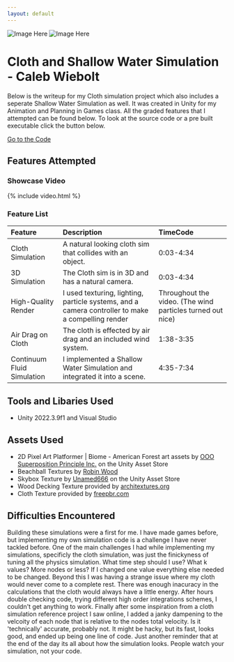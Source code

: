 ```yaml
---
layout: default
---
```


![Image Here](/assets/img/ClothSimPic.png)
![Image Here](/assets/img/ShallowWaterSimPic.png)

# Cloth and Shallow Water Simulation - Caleb Wiebolt

Below is the writeup for my Cloth simulation project which also includes a seperate Shallow Water Simulation as well. It was created in Unity for my Animation and Planning in Games class. All the graded features that I attempted can be found below. To look at the source code or a pre built executable click the button below. 

<a href="{{ site.github.repository_url }}" class="btn btn-dark">Go to the Code</a>



## Features Attempted
### Showcase Video


{% include video.html %}


### Feature List

| Feature                           | Description       | TimeCode |
|:-------------                     |:------------------|:------|
| Cloth Simulation          | A natural looking cloth sim that collides with an object. | 0:03-4:34  |
| 3D Simulation        | The Cloth sim is in 3D and has a natural camera. | 0:03-4:34   |
| High-Quality Render  | I used texturing, lighting, particle systems, and a camera controller to make a compelling render | Throughout the video. (The wind particles turned out nice) |
| Air Drag on Cloth | The cloth is effected by air drag and an included wind system. | 1:38-3:35  |
| Continuum Fluid Simulation   | I implemented a Shallow Water Simulation and integrated it into a scene. | 4:35-7:34   |



## Tools and Libaries Used
*   Unity 2022.3.9f1 and Visual Studio


## Assets Used
*   2D Pixel Art Platformer \| Biome - American Forest art assets by <a href="https://assetstore.unity.com/packages/2d/environments/2d-pixel-art-platformer-biome-american-forest-255694"> OOO Superposition Principle Inc.</a> on the Unity Asset Store
* Beachball Textures by <a href="https://www.robinwood.com/Catalog/FreeStuff/Textures/TexturePages/BallMaps.html">Robin Wood</a>
* Skybox Texture by <a href="https://assetstore.unity.com/packages/2d/textures-materials/sky/skybox-series-free-103633"> Unamed666</a> on the Unity Asset Store 
* Wood Decking Texture provided by <a href="https://architextures.org/textures/487"> architextures.org</a>
* Cloth Texture provided by <a href="https://freepbr.com/materials/diagonal-stripe-weave-pbr/"> freepbr.com</a>


## Difficulties Encountered
Building these simulations were a first for me. I have made games before, but implementing my own simulation code is a challenge I have never tackled before. One of the main challenges I had while implementing my simulations, specificly the cloth simulation, was just the finickyness of tuning all the physics simulation. What time step should I use? What k values? More nodes or less? If I changed one value everything else needed to be changed. Beyond this I was having a strange issue where my cloth would never come to a complete rest. There was enough inacuracy in the calculations that the cloth would always have a little energy. After hours double checking code, trying different high order integrations schemes, I couldn't get anything to work. Finally after some inspiration from a cloth simulation reference project I saw online, I added a janky dampening to the velcoity of each node that is relative to the nodes total velocity. Is it 'technically' accurate, probably not. It might be hacky, but its fast, looks good, and ended up being one line of code. Just another reminder that at the end of the day its all about how the simulation looks. People watch your simulation, not your code.
 
